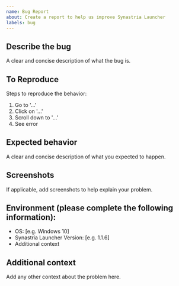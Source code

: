 ```yaml
---
name: Bug Report
about: Create a report to help us improve Synastria Launcher
labels: bug
---
```


## Describe the bug
A clear and concise description of what the bug is.

## To Reproduce
Steps to reproduce the behavior:
1. Go to '...'
2. Click on '...'
3. Scroll down to '...'
4. See error

## Expected behavior
A clear and concise description of what you expected to happen.

## Screenshots
If applicable, add screenshots to help explain your problem.

## Environment (please complete the following information):
- OS: [e.g. Windows 10]
- Synastria Launcher Version: [e.g. 1.1.6]
- Additional context

## Additional context
Add any other context about the problem here.
